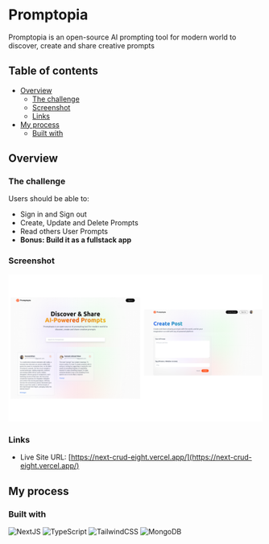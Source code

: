 # Promptopia

Promptopia is an open-source AI prompting tool for modern world to discover, create and share creative prompts

## Table of contents

- [Overview](#overview)
  - [The challenge](#the-challenge)
  - [Screenshot](#screenshot)
  - [Links](#links)
- [My process](#my-process)
  - [Built with](#built-with)

## Overview

### The challenge

Users should be able to:

- Sign in and Sign out
- Create, Update and Delete Prompts
- Read others User Prompts
- **Bonus: Build it as a fullstack app**

### Screenshot

![ScreenShot](./screenshot.png)

### Links

- Live Site URL: [https://next-crud-eight.vercel.app/](https://next-crud-eight.vercel.app/)

## My process

### Built with
![NextJS](https://img.shields.io/badge/next.js-000000?style=for-the-badge&logo=nextdotjs&logoColor=white) ![TypeScript](https://img.shields.io/badge/TypeScript-007ACC?style=for-the-badge&logo=typescript&logoColor=white) ![TailwindCSS](https://img.shields.io/badge/Tailwind_CSS-38B2AC?style=for-the-badge&logo=tailwind-css&logoColor=white) ![MongoDB](https://img.shields.io/badge/MongoDB-4EA94B?style=for-the-badge&logo=mongodb&logoColor=white)

